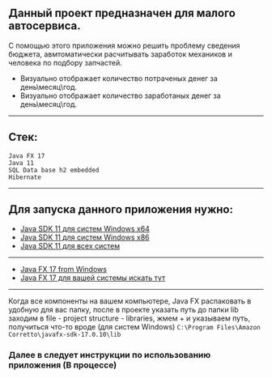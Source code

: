 Данный проект предназначен для малого автосервиса.
-
С помощью этого приложения можно решить проблему сведения бюджета, авмтоматически расчитывать заработок механиков и человека по подбору запчастей.

* Визуально отображает количество потраченых денег за день\месяц\год.
* Визуально отображает количество заработаных денег за день\месяц\год.
---
Стек:
---
```` 
Java FX 17
Java 11
SQL Data base h2 embedded
Hibernate
````
---
Для запуска данного приложения нужно:
-
* [Java SDK 11 для систем Windows x64](https://corretto.aws/downloads/latest/amazon-corretto-11-x64-windows-jdk.msi)
* [Java SDK 11 для систем Windows x86](https://corretto.aws/downloads/latest/amazon-corretto-11-x86-windows-jdk.msi)
* [Java SDK 11 для всех систем](https://docs.aws.amazon.com/corretto/latest/corretto-11-ug/downloads-list.html)
---
* [Java FX 17 from Windows](https://download2.gluonhq.com/openjfx/17.0.10/openjfx-17.0.10_windows-x64_bin-sdk.zip)
* [Java FX 17 для вашей системы искать тут](https://gluonhq.com/products/javafx/)
---
Когда все компоненты на вашем компьютере, Java FX распаковать в удобную для вас папку, после в 
проекте указать путь до папки lib заходим в file - project structure - libraries, жмем + и указываем путь, получиться что-то вроде
(для систем Windows) 
``
C:\Program Files\Amazon Corretto\javafx-sdk-17.0.10\lib
``

### Далее в следует инструкции по использованию приложения (В процессе)